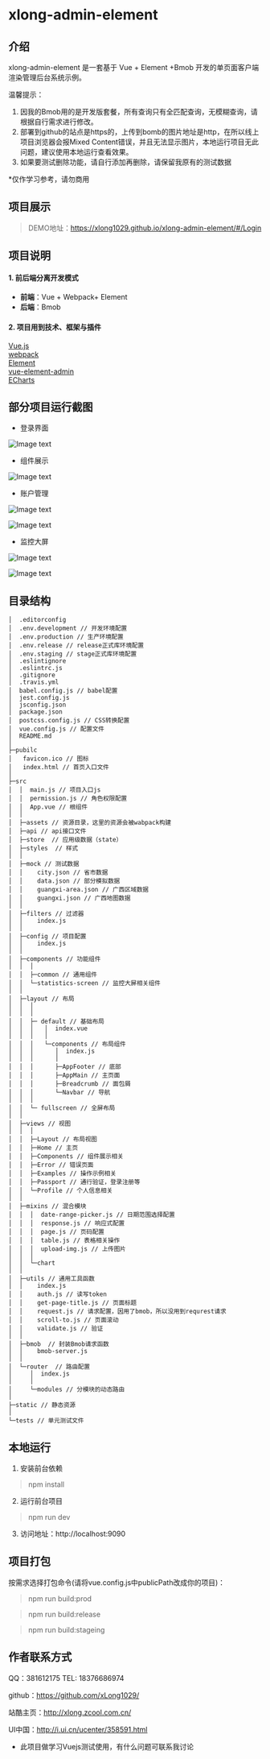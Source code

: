 # xlong-admin-element

## 介绍

xlong-admin-element 是一套基于 Vue + Element +Bmob 开发的单页面客户端渲染管理后台系统示例。  

温馨提示：  
1. 因我的Bmob用的是开发版套餐，所有查询只有全匹配查询，无模糊查询，请根据自行需求进行修改。
2. 部署到github的站点是https的，上传到bomb的图片地址是http，在所以线上项目浏览器会报Mixed Content错误，并且无法显示图片，本地运行项目无此问题，建议使用本地运行查看效果。
3. 如果要测试删除功能，请自行添加再删除，请保留我原有的测试数据

*仅作学习参考，请勿商用

## 项目展示

> DEMO地址：https://xlong1029.github.io/xlong-admin-element/#/Login

## 项目说明

#### 1. 前后端分离开发模式
- **前端**：Vue + Webpack+ Element
- **后端**：Bmob

#### 2. 项目用到技术、框架与插件
[Vue.js](https://github.com/vuejs)<br/>
[webpack](https://github.com/webpack)<br/>
[Element](https://github.com/ElemeFE/element)<br/>
[vue-element-admin](https://github.com/PanJiaChen/vue-element-admin)<br/>
[ECharts](https://www.echartsjs.com/zh)<br/>

## 部分项目运行截图
* 登录界面

![Image text](static/images/screen-1.gif)

* 组件展示

![Image text](static/images/screen-2.gif)

* 账户管理

![Image text](static/images/screen-3.gif)

![Image text](static/images/screen-4.gif)

* 监控大屏

![Image text](static/images/screen-5.gif)

![Image text](static/images/screen-6.gif)

## 目录结构

```
│  .editorconfig
│  .env.development // 开发环境配置
│  .env.production // 生产环境配置
│  .env.release // release正式库环境配置
│  .env.staging // stage正式库环境配置
│  .eslintignore
│  .eslintrc.js
│  .gitignore
│  .travis.yml
│  babel.config.js // babel配置
│  jest.config.js
│  jsconfig.json
│  package.json
│  postcss.config.js // CSS转换配置
│  vue.config.js // 配置文件
│  README.md
│
├─pubilc
│   favicon.ico // 图标
│   index.html // 首页入口文件
│
├─src
│  │  main.js // 项目入口js
│  │  permission.js // 角色权限配置
│  │  App.vue // 根组件
│  │
│  ├─assets // 资源目录，这里的资源会被wabpack构建
│  ├─api // api接口文件
│  ├─store  // 应用级数据（state）
│  ├─styles  // 样式
│  │
│  ├─mock // 测试数据
│  │    city.json // 省市数据
│  │    data.json // 部分模拟数据
│  │    guangxi-area.json // 广西区域数据
│  │    guangxi.json // 广西地图数据
│  │
│  ├─filters // 过滤器
│  │    index.js
│  │
│  ├─config // 项目配置
│  │    index.js
│  │
│  ├─components // 功能组件
│  │  │
│  │  ├─common // 通用组件
│  │  └─statistics-screen // 监控大屏相关组件
│  │
│  ├─layout // 布局
│  │  │
│  │  │  
│  │  ├─ default // 基础布局
│  │  │   │  index.vue
│  │  │   │
│  │  │   └─components // 布局组件
│  │  │      │  index.js
│  │  │      │  
│  │  │      ├─AppFooter // 底部
│  │  │      ├─AppMain // 主页面
│  │  │      ├─Breadcrumb // 面包屑
│  │  │      └─Navbar // 导航
│  │  │
│  │  └─ fullscreen // 全屏布局
│  │
│  ├─views // 视图
│  │  │
│  │  ├─Layout // 布局视图
│  │  ├─Home // 主页
│  │  ├─Components // 组件展示相关
│  │  ├─Error // 错误页面
│  │  ├─Examples // 操作示例相关
│  │  ├─Passport // 通行验证，登录注册等
│  │  └─Profile // 个人信息相关
│  │
│  ├─mixins // 混合模块
│  │  │  date-range-picker.js // 日期范围选择配置
│  │  │  response.js // 响应式配置
│  │  │  page.js // 页码配置
│  │  │  table.js // 表格相关操作
│  │  │  upload-img.js // 上传图片
│  │  │
│  │  └─chart
│  │
│  ├─utils // 通用工具函数
│  │    index.js
│  │    auth.js // 读写token
│  │    get-page-title.js // 页面标题
│  │    request.js // 请求配置，因用了bmob，所以没用到requrest请求
│  │    scroll-to.js // 页面滚动
│  │    validate.js // 验证
│  │
│  ├─bmob  // 封装Bmob请求函数
│  │    bmob-server.js
│  │
│  └─router  // 路由配置
│     │  index.js
│     │  
│     └─modules // 分模块的动态路由
│
├─static // 静态资源
│
└─tests // 单元测试文件
```

## 本地运行
1. 安装前台依赖
> npm install
2. 运行前台项目
> npm run dev
3. 访问地址：http://localhost:9090

## 项目打包
按需求选择打包命令(请将vue.config.js中publicPath改成你的项目)：

> npm run build:prod

> npm run build:release

> npm run build:stageing

## 作者联系方式

QQ：381612175
TEL: 18376686974

github：https://github.com/xLong1029/

站酷主页：http://xlong.zcool.com.cn/

UI中国：http://i.ui.cn/ucenter/358591.html

* 此项目做学习Vuejs测试使用，有什么问题可联系我讨论
